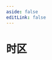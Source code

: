 ```yaml
---
aside: false
editLink: false
---
```


# 时区

<script setup>
import Chart from '../components/sample/Chart.vue'
import { js, html, css } from '../components/sample/timezone/index.js'
</script>
<Chart :js="js" :html="html" :css="css" title="时区"/>

<!--@include: @/components/sample/timezone/index.md-->